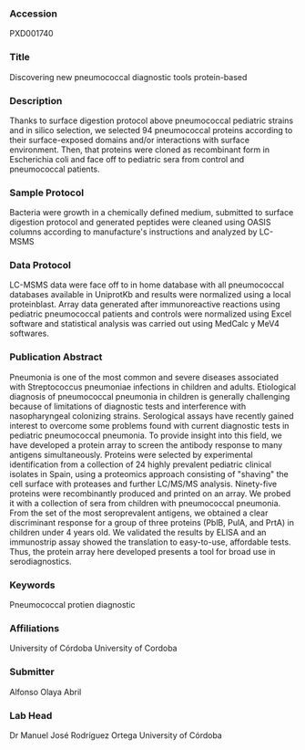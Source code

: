 ### Accession
PXD001740

### Title
Discovering new pneumococcal diagnostic tools protein-based

### Description
Thanks to surface digestion protocol above pneumococcal pediatric strains and in silico selection,  we selected 94 pneumococcal proteins according to their surface-exposed domains and/or interactions with  surface environment. Then, that proteins were cloned as recombinant form in Escherichia coli and face off to  pediatric sera from control and pneumococcal patients.

### Sample Protocol
Bacteria were growth in a chemically defined medium, submitted to surface digestion protocol and generated  peptides were cleaned using OASIS columns according to manufacture's instructions and analyzed by LC-MSMS

### Data Protocol
LC-MSMS data were face off to in home database with all pneumococcal databases available in UniprotKb and  results were normalized using a local proteinblast. Array data generated after immunoreactive reactions using  pediatric pneumococcal patients and controls were normalized using Excel software and statistical analysis was  carried out using MedCalc y MeV4 softwares.

### Publication Abstract
Pneumonia is one of the most common and severe diseases associated with Streptococcus pneumoniae infections in children and adults. Etiological diagnosis of pneumococcal pneumonia in children is generally challenging because of limitations of diagnostic tests and interference with nasopharyngeal colonizing strains. Serological assays have recently gained interest to overcome some problems found with current diagnostic tests in pediatric pneumococcal pneumonia. To provide insight into this field, we have developed a protein array to screen the antibody response to many antigens simultaneously. Proteins were selected by experimental identification from a collection of 24 highly prevalent pediatric clinical isolates in Spain, using a proteomics approach consisting of "shaving" the cell surface with proteases and further LC/MS/MS analysis. Ninety-five proteins were recombinantly produced and printed on an array. We probed it with a collection of sera from children with pneumococcal pneumonia. From the set of the most seroprevalent antigens, we obtained a clear discriminant response for a group of three proteins (PblB, PulA, and PrtA) in children under 4 years old. We validated the results by ELISA and an immunostrip assay showed the translation to easy-to-use, affordable tests. Thus, the protein array here developed presents a tool for broad use in serodiagnostics.

### Keywords
Pneumococcal protien diagnostic

### Affiliations
University of Córdoba
University of Cordoba

### Submitter
Alfonso Olaya Abril

### Lab Head
Dr Manuel José Rodríguez Ortega
University of Córdoba


